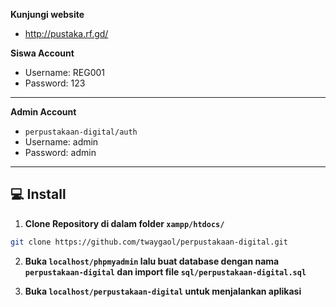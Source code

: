 <!-- **Admin  Account**
- Username: admin
- Password: admin
- ```perpustakaan-digital/auth```

**Siswa  Account**
- Username: REG003
- Password: 1234567
- ```perpustakaan-digital/login``` -->

**Kunjungi website**
- http://pustaka.rf.gd/

**Siswa  Account**
- Username: REG001
- Password: 123
--------------------------
**Admin  Account**
- ```perpustakaan-digital/auth```
- Username: admin
- Password: admin







------------

## 💻 Install

1. **Clone Repository di dalam folder ```xampp/htdocs/```**
```bash
git clone https://github.com/twaygaol/perpustakaan-digital.git
```

2. **Buka ```localhost/phpmyadmin``` lalu buat database dengan nama ```perpustakaan-digital``` dan import file ```sql/perpustakaan-digital.sql```**

3. **Buka ```localhost/perpustakaan-digital``` untuk menjalankan aplikasi**

